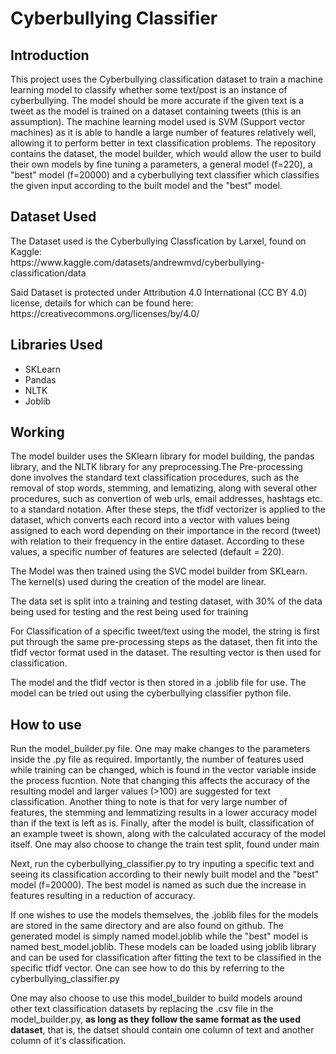 <h1>Cyberbullying Classifier</h1>
<h2>Introduction</h2>
<p>This project uses the Cyberbullying classification dataset to train a machine learning model to classify whether some text/post is an instance of cyberbullying. The model should be more accurate if the given text is a tweet
as the model is trained on a dataset containing tweets (this is an assumption). The machine learning model used is SVM (Support vector machines) as it is able to handle a large number of features relatively well, allowing it to
perform better in text classification problems. The repository contains the dataset, the model builder, which would allow the user to build their own models by fine tuning a parameters, a general model (f=220), a "best" model (f=20000) and 
a cyberbullying text classifier which classifies the given input according to the built model and the "best" model. </p>

<h2>Dataset Used</h2>
<p>The Dataset used is the Cyberbullying Classfication by Larxel, found on Kaggle:<br>https://www.kaggle.com/datasets/andrewmvd/cyberbullying-classification/data</p>
<p>Said Dataset is protected under Attribution 4.0 International (CC BY 4.0) license, details for which can be found here:<br>https://creativecommons.org/licenses/by/4.0/</p>

<h2>Libraries Used</h2>
<ul><li>SKLearn</li>
<li>Pandas</li>
<li>NLTK</li>
<li>Joblib</li></ul>

<h2>Working</h2>
<p>The model builder uses the SKlearn library for model building, the pandas library, and the NLTK library for any preprocessing.The Pre-processing done involves the standard text classification procedures, such
as the removal of stop words, stemming, and lematizing, along with several other procedures, such as convertion of web urls, email addresses, hashtags etc. to a standard notation. After these steps, the tfidf vectorizer is
applied to the dataset, which converts each record into a vector with values being assigned to each word depending on their importance in the record (tweet) with relation to their frequency in the entire dataset. According
to these values, a specific number of features are selected (default = 220).</p>
<p>The Model was then trained using the SVC model builder from SKLearn. The kernel(s) used during the creation of the model are linear.</p>
<p>The data set is split into a training and testing dataset, with 30% of the data being used for testing and the rest being used for training</p>
<p>For Classification of a specific tweet/text using the model, the string is first put through the same pre-processing steps as the dataset, then fit into the tfidf vector format used in the dataset. The resulting vector is then
used for classification.</p>
<p>The model and the tfidf vector is then stored in a .joblib file for use. The model can be tried out using the cyberbullying classifier python file.</p>

<h2>How to use</h2>
<p>Run the model_builder.py file. One may make changes to the parameters inside the .py file as required. Importantly, the number of features used while training can be changed, which is found in the vector variable inside
the process fucntion. Note that changing this affects the accuracy of the resulting model and larger values (>100) are suggested for text classification. Another thing to note is that for very large number of features, the
stemming and lemmatizing results in a lower accuracy model than if the text is left as is. Finally, after the model is built, classification of an example tweet is shown, along with the calculated accuracy of the model itself.
One may also choose to change the train test split, found under main</p>

<p>Next, run the cyberbullying_classifier.py to try inputing a specific text and seeing its classification according to their newly built model and the "best" model (f=20000). The best model is named as such due the increase
in features resulting in a reduction of accuracy.</p>

<p>If one wishes to use the models themselves, the .joblib files for the models are stored in the same directory and are also found on github. The generated model is simply named model.joblib while the "best" model is named
best_model.joblib. These models can be loaded using joblib library and can be used for classification after fitting the text to be classified in the specific tfidf vector. One can see how to do this by referring to the cyberbullying_classifier.py</p>

<p>One may also choose to use this model_builder to build models around other text classification datasets by replacing the .csv file in the model_builder.py, <b>as long as they follow the same format as the used dataset</b>, that is, the datset
should contain one column of text and another column of it's classification.</p>

